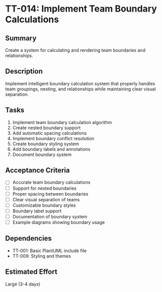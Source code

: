# TT-014: Implement Team Boundary Calculations

## Summary
Create a system for calculating and rendering team boundaries and relationships.

## Description
Implement intelligent boundary calculation system that properly handles team groupings, nesting, and relationships while maintaining clear visual separation.

## Tasks
1. Implement team boundary calculation algorithm
2. Create nested boundary support
3. Add automatic spacing calculations
4. Implement boundary conflict resolution
5. Create boundary styling system
6. Add boundary labels and annotations
7. Document boundary system

## Acceptance Criteria
- [ ] Accurate team boundary calculations
- [ ] Support for nested boundaries
- [ ] Proper spacing between boundaries
- [ ] Clear visual separation of teams
- [ ] Customizable boundary styles
- [ ] Boundary label support
- [ ] Documentation of boundary system
- [ ] Example diagrams showing boundary usage

## Dependencies
- TT-001: Basic PlantUML include file
- TT-009: Styling and themes

## Estimated Effort
Large (3-4 days)
